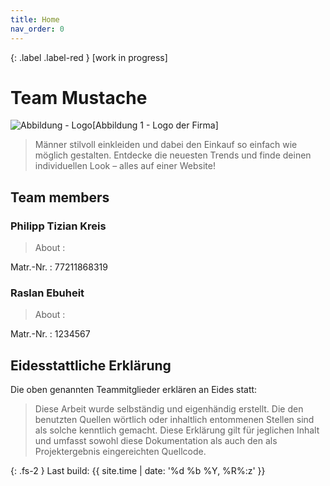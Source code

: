 ```yaml
---
title: Home
nav_order: 0
---
```


{: .label .label-red }
[work in progress]

# Team Mustache 

![Abbildung - Logo ](../assets/images/mustache_logo.jpg)[Abbildung 1 - Logo der Firma]



>Männer stilvoll einkleiden und dabei den Einkauf so einfach wie möglich gestalten. Entdecke die neuesten Trends und finde deinen individuellen Look – alles auf einer Website!

## Team members

### Philipp Tizian Kreis

>About : 

Matr.-Nr.
: 77211868319

### Raslan Ebuheit

>About : 

Matr.-Nr.
: 1234567

## Eidesstattliche Erklärung

Die oben genannten Teammitglieder erklären an Eides statt:

> Diese Arbeit wurde selbständig und eigenhändig erstellt. Die den benutzten Quellen wörtlich oder inhaltlich entommenen Stellen sind als solche kenntlich gemacht. Diese Erklärung gilt für jeglichen Inhalt und umfasst sowohl diese Dokumentation als auch den als Projektergebnis eingereichten Quellcode.

{: .fs-2 }
Last build: {{ site.time | date: '%d %b %Y, %R%:z' }}